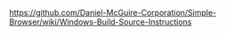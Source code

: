 https://github.com/Daniel-McGuire-Corporation/Simple-Browser/wiki/Windows-Build-Source-Instructions
